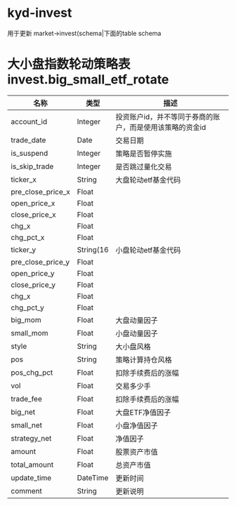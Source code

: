 # kyd-invest
用于更新 market->invest(schema|下面的table schema
# 大小盘指数轮动策略表 invest.big_small_etf_rotate
|名称|类型|描述|
|---	|---	|---	|
|account_id|Integer| 投资账户id，并不等同于券商的账户，而是使用该策略的资金id
|trade_date|Date|交易日期|
|is_suspend|Integer| 策略是否暂停实施
|is_skip_trade|Integer| 是否跳过量化交易
|ticker_x|String| 大盘轮动etf基金代码|
|pre_close_price_x|Float|
|open_price_x|Float|
|close_price_x|Float|
|chg_x|Float|
|chg_pct_x|Float|
|ticker_y|String(16|小盘轮动etf基金代码|
|pre_close_price_y|Float|
|open_price_y|Float|
|close_price_y|Float|
|chg_x|Float|
|chg_pct_y|Float|
|big_mom|Float|大盘动量因子
|small_mom|Float|小盘动量因子
|style|String|大小盘风格 | 
|pos|String| 策略计算持仓风格
|pos_chg_pct|Float|  扣除手续费后的涨幅
|vol|Float|  交易多少手
|trade_fee|Float|  扣除手续费后的涨幅
|big_net|Float|  大盘ETF净值因子
|small_net|Float| 小盘净值因子
|strategy_net|Float|  净值因子
|amount|Float|  股票资产市值
|total_amount|Float|  总资产市值
|update_time|DateTime|   更新时间
|comment|String|   更新说明

